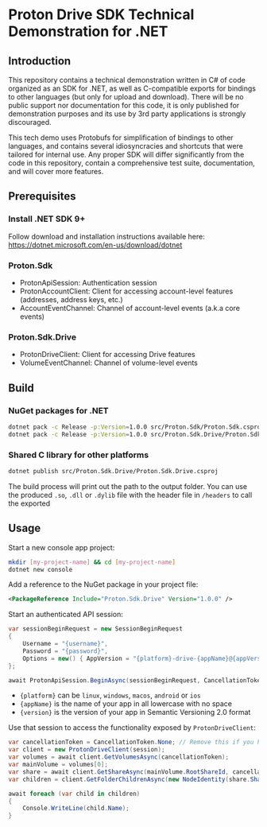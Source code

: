 # Proton Drive SDK Technical Demonstration for .NET

## Introduction

This repository contains a technical demonstration written in C# of code organized as an SDK for .NET, as well as C-compatible exports for bindings to other languages (but only for upload and download).
There will be no public support nor documentation for this code, it is only published for demonstration purposes and its use by 3rd party applications is strongly discouraged.

This tech demo uses Protobufs for simplification of bindings to other languages, and contains several idiosyncracies and shortcuts that were tailored for internal use.
Any proper SDK will differ significantly from the code in this repository, contain a comprehensive test suite, documentation, and will cover more features.


## Prerequisites

### Install .NET SDK 9+

Follow download and installation instructions available here:
https://dotnet.microsoft.com/en-us/download/dotnet

### Proton.Sdk

- ProtonApiSession: Authentication session
- ProtonAccountClient: Client for accessing account-level features (addresses, address keys, etc.)
- AccountEventChannel: Channel of account-level events (a.k.a core events)

### Proton.Sdk.Drive

- ProtonDriveClient: Client for accessing Drive features
- VolumeEventChannel: Channel of volume-level events

## Build

### NuGet packages for .NET

```sh
dotnet pack -c Release -p:Version=1.0.0 src/Proton.Sdk/Proton.Sdk.csproj --output ~/local-nuget-repository
dotnet pack -c Release -p:Version=1.0.0 src/Proton.Sdk.Drive/Proton.Sdk.Drive.csproj --output ~/local-nuget-repository
```

### Shared C library for other platforms

```sh
dotnet publish src/Proton.Sdk.Drive/Proton.Sdk.Drive.csproj
```

The build process will print out the path to the output folder. You can use the produced `.so`, `.dll` or `.dylib` file with the header file in `/headers` to call the exported 

## Usage

Start a new console app project:
```sh
mkdir [my-project-name] && cd [my-project-name]
dotnet new console
```

Add a reference to the NuGet package in your project file:
```xml
<PackageReference Include="Proton.Sdk.Drive" Version="1.0.0" />
```

Start an authenticated API session:
```csharp
var sessionBeginRequest = new SessionBeginRequest
{
    Username = "{username}",
    Password = "{password}",
    Options = new() { AppVersion = "{platform}-drive-{appName}@{appVersion}" },
};

await ProtonApiSession.BeginAsync(sessionBeginRequest, CancellationToken.None);
```

- `{platform}` can be `linux`, `windows`, `macos`, `android` or `ios`
- `{appName}` is the name of your app in all lowercase with no space
- `{version}` is the version of your app in Semantic Versioning 2.0 format

Use that session to access the functionality exposed by `ProtonDriveClient`:
```csharp
var cancellationToken = CancellationToken.None; // Remove this if you have an actual cancellation token
var client = new ProtonDriveClient(session);
var volumes = await client.GetVolumesAsync(cancellationToken);
var mainVolume = volumes[0];
var share = await client.GetShareAsync(mainVolume.RootShareId, cancellationToken);
var children = client.GetFolderChildrenAsync(new NodeIdentity(share.ShareId, mainVolume.Id, share.RootNodeId), cancellationToken);

await foreach (var child in children)
{
    Console.WriteLine(child.Name);
}
```
